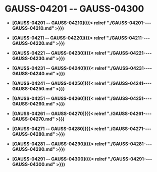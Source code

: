 # GAUSS-04201 -- GAUSS-04300

-   **[GAUSS-04201 -- GAUSS-04210]({{< relref "./GAUSS-04201----GAUSS-04210.md" >}})**  

-   **[GAUSS-04211 -- GAUSS-04220]({{< relref "./GAUSS-04211----GAUSS-04220.md" >}})**  

-   **[GAUSS-04221 -- GAUSS-04230]({{< relref "./GAUSS-04221----GAUSS-04230.md" >}})**  

-   **[GAUSS-04231 -- GAUSS-04240]({{< relref "./GAUSS-04231----GAUSS-04240.md" >}})**  

-   **[GAUSS-04241 -- GAUSS-04250]({{< relref "./GAUSS-04241----GAUSS-04250.md" >}})**  

-   **[GAUSS-04251 -- GAUSS-04260]({{< relref "./GAUSS-04251----GAUSS-04260.md" >}})**  

-   **[GAUSS-04261 -- GAUSS-04270]({{< relref "./GAUSS-04261----GAUSS-04270.md" >}})**  

-   **[GAUSS-04271 -- GAUSS-04280]({{< relref "./GAUSS-04271----GAUSS-04280.md" >}})**  

-   **[GAUSS-04281 -- GAUSS-04290]({{< relref "./GAUSS-04281----GAUSS-04290.md" >}})**  

-   **[GAUSS-04291 -- GAUSS-04300]({{< relref "./GAUSS-04291----GAUSS-04300.md" >}})**  


